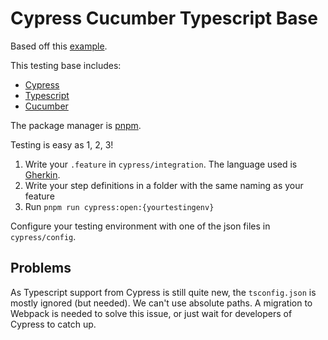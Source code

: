 # Cypress Cucumber Typescript Base

Based off this [example](https://github.com/jmarti-theinit/cypress-cucumber-example).

This testing base includes:

- [Cypress](https://www.cypress.io/)
- [Typescript](https://www.typescriptlang.org/)
- [Cucumber](https://github.com/TheBrainFamily/cypress-cucumber-preprocessor)

The package manager is [pnpm](https://pnpm.io/).

Testing is easy as 1, 2, 3!

1. Write your `.feature` in `cypress/integration`. The language used is [Gherkin](https://cucumber.io/docs/gherkin/reference/).
2. Write your step definitions in a folder with the same naming as your feature
3. Run `pnpm run cypress:open:{yourtestingenv}`

Configure your testing environment with one of the json files in `cypress/config`.

## Problems

As Typescript support from Cypress is still quite new, the `tsconfig.json` is mostly ignored (but needed). We can't use absolute paths. A migration to Webpack is needed to solve this issue, or just wait for developers of Cypress to catch up.
